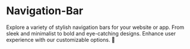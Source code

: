 # Navigation-Bar
Explore a variety of stylish navigation bars for your website or app. From sleek and minimalist to bold and eye-catching designs. Enhance user experience with our customizable options. 🚀
